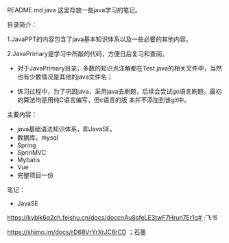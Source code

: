 README.md
java
这里存放一些java学习的笔记。

目录简介：

1.JavaPPT的内容包含了java基本知识体系以及一些必要的其他内容。

2.JavaPrimary是学习中所敲的代码，方便日后复习和查阅。
  -  对于JavaPrimary目录，多数的知识点注解都在Test.java的相关文件中，当然也有少数情况是其他的java文件名；

  -  练习过程中，为了巩固java，采用java去刷题，后续会尝试go语言刷题。最初的算法均是用纯C语言编写，但c语言的版 本并不添加到该git中。

主要内容：
  -  java基础语法知识体系，即JavaSE。
  -  数据库，mysql
  -  Spring
  -  SprinMVC
  -  Mybatis
  -  Vue
  -  完整项目一份

笔记：
- JavaSE

https://kyblk6q2ch.feishu.cn/docs/doccnAu8sfeLE3twF7Hrun7Er1g#  ;飞书

https://shimo.im/docs/rD68VrYrXrJC8rCD ；石墨
